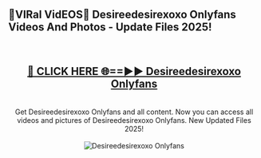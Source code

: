 <h2>🔴VIRal VidEOS🔴 Desireedesirexoxo Onlyfans Videos And Photos - Update Files 2025!</h2>
<br>
<div align="center">
<h2><a href="https://virallinks.top/odZfE0" rel="nofollow">🔴 CLICK HERE 🌐==►► Desireedesirexoxo Onlyfans</a></h2>
<br>
Get Desireedesirexoxo Onlyfans and all content. Now you can access all videos and pictures of Desireedesirexoxo Onlyfans. New Updated Files 2025!
<br>
<br>
<a href="https://virallinks.top/odZfE0" rel="nofollow" data-target="animated-image.originalLink"><img src="https://i.imgur.com/dJHk4Zq.gif)" alt="Desireedesirexoxo Onlyfans" style="max-width: 100%; display: inline-block;" data-target="animated-image.originalImage"></a>
</div>
<br>
